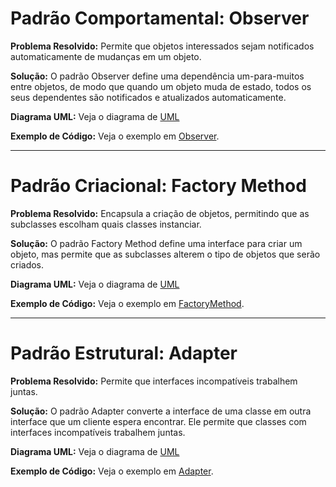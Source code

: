 # Padrão Comportamental: Observer

**Problema Resolvido:** Permite que objetos interessados sejam notificados automaticamente de mudanças em um objeto.

**Solução:** O padrão Observer define uma dependência um-para-muitos entre objetos, de modo que quando um objeto muda de estado, todos os seus dependentes são notificados e atualizados automaticamente.

**Diagrama UML:** Veja o diagrama de [UML]()  

**Exemplo de Código:** Veja o exemplo em [Observer]().


---

# Padrão Criacional: Factory Method

**Problema Resolvido:** Encapsula a criação de objetos, permitindo que as subclasses escolham quais classes instanciar.

**Solução:** O padrão Factory Method define uma interface para criar um objeto, mas permite que as subclasses alterem o tipo de objetos que serão criados.

**Diagrama UML:** Veja o diagrama de [UML]()  

**Exemplo de Código:** Veja o exemplo em [FactoryMethod]().


---

# Padrão Estrutural: Adapter

**Problema Resolvido:** Permite que interfaces incompatíveis trabalhem juntas.

**Solução:** O padrão Adapter converte a interface de uma classe em outra interface que um cliente espera encontrar. Ele permite que classes com interfaces incompatíveis trabalhem juntas.

**Diagrama UML:** Veja o diagrama de [UML]()  

**Exemplo de Código:** Veja o exemplo em [Adapter]().
